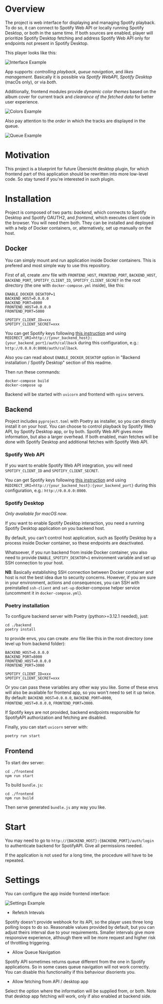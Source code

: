 # Overview

The project is web interface for displaying and managing Spotify playback. To do so, it can connect to Spotify Web API or locally running Spotify Desktop, or both in the same time. If both sources are enabled, player will prioritize Spotify Desktop fetching and address Spotify Web API only for endpoints not present in Spotify Desktop.

This player looks like this:

![Interface Example](/readme/interface.png)

App supports: _controlling playback_, _queue navigation_, and _likes management_. Basically it is possible via _Spotify WebAPI_, _Spotify Desktop_ (macOs only), or via _both_.

Additionally, frontend modules provide _dynamic color themes_ based on the album cover for current track and _clearance of the fetched data_ for better user experience.

![Colors Example](/readme/colors.png)

Also pay attention to the _order_ in which the tracks are displayed in the queue.

![Queue Example](/readme/order.png)

# Motivation

This project is a blueprint for future Übersicht desktop plugin, for which frontend part of this application should be rewritten into more low-level code. So stay tuned if you're interested in such plugin.

# Installation

Project is composed of two parts: _backend_, which connects to Spotify Desktop and Spotify OAUTH2, and _frontend_, which executes client code in the browser. You will need them both. They can be installed and deployed with a help of Docker containers, or, alternatively, set up manually on the host.

## Docker

You can simply mount and run application inside Docker containers. This is prefered and most simple way to use this repository.

First of all, сreate .env file with `FRONTEND_HOST`, `FRONTEND_PORT`, `BACKEND_HOST`, `BACKEND_PORT`, `SPOTIFY_CLIENT_ID`, `SPOTIFY_CLIENT_SECRET` in the root directory (the one with `docker-compose.yml` inside), like this:

```
ENABLE_DOCKER_DESKTOP=1
BACKEND_HOST=0.0.0.0
BACKEND_PORT=8000
FRONTEND_HOST=0.0.0.0
FRONTEND_PORT=5000

SPOTIFY_CLIENT_ID=xxx
SPOTIFY_CLIENT_SECRET=xxx
```

You can get Spotify keys following [this instruction](https://developer.spotify.com/documentation/web-api/tutorials/getting-started) and using `REDIRECT_URI=http://{your_backend_host}:{your_backend_port}/auth/callback` during this configuration, e.g.: `http://0.0.0.0:8000/auth/callback`.

Also you can read about `ENABLE_DOCKER_DESKTOP` option in "Backend installation / Spotify Desktop" section of this readme.

Then run these commands:

```
docker-compose build
docker-compose up
```

Backend will be started with `uvicorn` and frontend with `nginx` servers.

## Backend

Project includes `pyproject.toml` with Poetry as installer, so you can directly install it on your host. You can choose to control playback by Spotify Web API, by Spotify Desktop app, or by both. Spotify Web API gives more information, but also a larger overhead. If both enabled, main fetches will be done with Spotify Desktop and additional fetches with Spotify Web API.

### Spotify Web API

If you want to enable Spotify Web API integration, you will need `SPOTIFY_CLIENT_ID` and `SPOTIFY_CLIENT_SECRET`.

You can get Spotify keys following [this instruction](https://developer.spotify.com/documentation/web-api/tutorials/getting-started) and using `REDIRECT_URI=http://{your_backend_host}:{your_backend_port}` during this configuration, e.g.: `http://0.0.0.0:8000`.

### Spotify Desktop

_Only available for macOS now_.

If you want to enable Spotify Desktop interaction, you need a running Spotify Desktop application on you backend host.

By default, you can't control host application, such as Spotify Desktop by a process inside Docker container, so these endpoints are deactivated.

Whatsoever, if you run backend from inside Docker container, you also need to provide `ENABLE_SPOTIFY_DESKTOP=1` environment variable and set up SSH connection to your host.

**NB**: Basically establishing SSH connection between Docker container and host is not the best idea due to security concerns. However, if you are sure in your environment, actions and consequences, you can SSH with preinstalled `ssh-client` and `set-up` docker-compose helper service (uncomment it in `docker-compose.yml`).

### Poetry installation

To configure backend server with Poetry (python>=3.12.1 needed), just:

```
cd ./backend
poetry install
```

to provide envs, you can create .env file like this in the root directory (one level up from backend folder):

```
BACKEND_HOST=0.0.0.0
BACKEND_PORT=8000
FRONTEND_HOST=0.0.0.0
FRONTEND_PORT=3000

SPOTIFY_CLIENT_ID=xxx
SPOTIFY_CLIENT_SECRET=xxx
```

Or you can pass these variables any other way you like. Some of these envs will also be available for frontend app, so you won't need to set it up twice. By default: `BACKEND_HOST=0.0.0.0`, `BACKEND_PORT=8000`, `FRONTEND_HOST=0.0.0.0`, `FRONTEND_PORT=3000`.

If Spotify keys are not provided, backend endpoints responsible for SpotifyAPI authorization and fetching are disabled.

Finally, you can start `uvicorn` server with:

```
poetry run start
```

## Frontend

To start dev server:

```
cd ./frontend
npm run start
```

To build `bundle.js`:

```
cd ./frontend
npm run build
```

Then serve generated `bundle.js` any way you like.

# Start

You may need to go to `http://{BACKEND_HOST}:{BACKEND_PORT}/auth/login` to authenticate backend for SpotifyAPI. Give all permissions needed.

If the application is not used for a long time, the procedure will have to be repeated.

# Settings

You can configure the app inside frontend interface:

![Settings Example](/readme/settings.png)

- Refetch Intevals

Spotify doesn't provide webhook for its API, so the player uses three long polling loops to do so. Reasonable values provided by default, but you can adjust theirs interval due to your requirements. Smaller intervals give more responsive experience, although there will be more request and higher risk of throttling triggering.

- Allow Queue Navigation

Spotify API sometimes returns queue different from the one in Spotify applications. So in some cases queue navigation will not work correctly. You can disable this functionality if this behaviour disorients you.

- Allow fetching from API / desktop app

Select the option where the information will be supplied from, or both. Note that desktop app fetching will work, only if also enabled at backend side.
